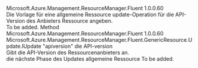 <Type Name="IWithApiVersion" FullName="Microsoft.Azure.Management.ResourceManager.Fluent.GenericResource.Update.IWithApiVersion">
  <TypeSignature Language="C#" Value="public interface IWithApiVersion" />
  <TypeSignature Language="ILAsm" Value=".class public interface auto ansi abstract IWithApiVersion" />
  <TypeSignature Language="DocId" Value="T:Microsoft.Azure.Management.ResourceManager.Fluent.GenericResource.Update.IWithApiVersion" />
  <TypeSignature Language="VB.NET" Value="Public Interface IWithApiVersion" />
  <TypeSignature Language="F#" Value="type IWithApiVersion = interface" />
  <AssemblyInfo>
    <AssemblyName>Microsoft.Azure.Management.ResourceManager.Fluent</AssemblyName>
    <AssemblyVersion>1.0.0.60</AssemblyVersion>
  </AssemblyInfo>
  <Interfaces />
  <Docs>
    <summary>
            Die Vorlage für eine allgemeine Ressource update-Operation für die API-Version des Anbieters Ressource angeben.
            </summary>
    <remarks>To be added.</remarks>
  </Docs>
  <Members>
    <Member MemberName="WithApiVersion">
      <MemberSignature Language="C#" Value="public Microsoft.Azure.Management.ResourceManager.Fluent.GenericResource.Update.IUpdate WithApiVersion (string apiVersion);" />
      <MemberSignature Language="ILAsm" Value=".method public hidebysig newslot virtual instance class Microsoft.Azure.Management.ResourceManager.Fluent.GenericResource.Update.IUpdate WithApiVersion(string apiVersion) cil managed" />
      <MemberSignature Language="DocId" Value="M:Microsoft.Azure.Management.ResourceManager.Fluent.GenericResource.Update.IWithApiVersion.WithApiVersion(System.String)" />
      <MemberSignature Language="VB.NET" Value="Public Function WithApiVersion (apiVersion As String) As IUpdate" />
      <MemberSignature Language="F#" Value="abstract member WithApiVersion : string -&gt; Microsoft.Azure.Management.ResourceManager.Fluent.GenericResource.Update.IUpdate" Usage="iWithApiVersion.WithApiVersion apiVersion" />
      <MemberType>Method</MemberType>
      <AssemblyInfo>
        <AssemblyName>Microsoft.Azure.Management.ResourceManager.Fluent</AssemblyName>
        <AssemblyVersion>1.0.0.60</AssemblyVersion>
      </AssemblyInfo>
      <ReturnValue>
        <ReturnType>Microsoft.Azure.Management.ResourceManager.Fluent.GenericResource.Update.IUpdate</ReturnType>
      </ReturnValue>
      <Parameters>
        <Parameter Name="apiVersion" Type="System.String" />
      </Parameters>
      <Docs>
        <param name="apiVersion">"apiversion" die API-version</param>
        <summary>
            Gibt die API-Version des Ressourcenanbieters an.
            </summary>
        <returns>die nächste Phase des Updates allgemeine Ressource</returns>
        <remarks>To be added.</remarks>
      </Docs>
    </Member>
  </Members>
</Type>